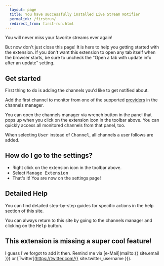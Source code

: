 ```yaml
---
  layout: page
  title: You have successfully installed Live Stream Notifier
  permalink: /firstrun/
  redirect_from: first-run.html
---
```

You will never miss your favorite streams ever again!

But now don't just close this page! It is here to help you getting started with the extension. If you don't want this extension to open any tab itself when the browser starts, be sure to uncheck the "Open a tab with update info after an update" setting.

Get started
-----------
First thing to do is adding the channels you'd like to get notified about.

<!-- The easiest way is to have the Add-on guess your favorite channels by looking at your logins, however this only works for a few of the available [providers](/providers/) and still needs a click on a button in the channels manager. -->

Add the first channel to monitor from one of the supported [providers](/providers/) in the channels manager.

You can open the channels manager via wrench button in the panel that pops up when you click on the extension icon in the toolbar above. You can quickly access all monitored channels from that panel, too.

When selecting <samp>User</samp> instead of <samp>Channel</samp>, all channels a user follows are added.

How do I go to the settings?
----------------------------
 - Right click on the extension icon in the toolbar above.
 - Select <samp>Manage Extension</samp>
 - That's it! You are now on the settings page!

Detailed Help
-------------
You can find detailed step-by-step guides for specific actions in the help section of this site.

You can always return to this site by going to the channels manager and clicking on the <samp>Help</samp> button.

This extension is missing a super cool feature!
-----------------------------------------
I guess I've forgot to add it then. Remind me via [e-Mail](mailto:{{ site.email }}) or [Twitter](https://twitter.com/{{ site.twitter_username }}).
